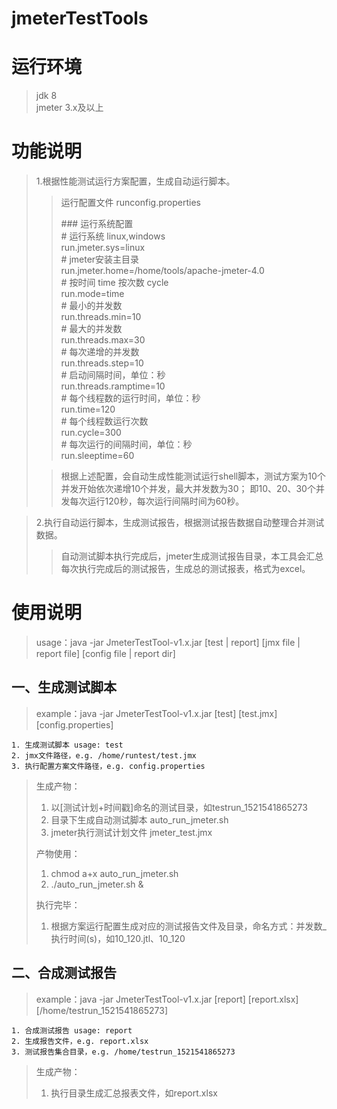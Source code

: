 # jmeterTestTools
# 运行环境
> jdk 8<br/>
> jmeter 3.x及以上

# 功能说明
>1.根据性能测试运行方案配置，生成自动运行脚本。<br/>
>>运行配置文件 runconfig.properties<br/>
>>
>>\### 运行系统配置<br/>
\# 运行系统 linux,windows<br/>
run.jmeter.sys=linux<br/>
\# jmeter安装主目录<br/>
run.jmeter.home=/home/tools/apache-jmeter-4.0<br/>
\# 按时间 time  按次数 cycle<br/>
run.mode=time<br/>
\# 最小的并发数<br/>
run.threads.min=10<br/>
\# 最大的并发数<br/>
run.threads.max=30<br/>
\# 每次递增的并发数<br/>
run.threads.step=10<br/>
\# 启动间隔时间，单位：秒<br/>
run.threads.ramptime=10<br/>
\# 每个线程数的运行时间，单位：秒<br/>
run.time=120<br/>
\# 每个线程数运行次数<br/>
run.cycle=300<br/>
\# 每次运行的间隔时间，单位：秒<br/>
run.sleeptime=60<br/>
>
>>根据上述配置，会自动生成性能测试运行shell脚本，测试方案为10个并发开始依次递增10个并发，最大并发数为30；
>>即10、20、30个并发每次运行120秒，每次运行间隔时间为60秒。
>>

>2.执行自动运行脚本，生成测试报告，根据测试报告数据自动整理合并测试数据。
>
>>自动测试脚本执行完成后，jmeter生成测试报告目录，本工具会汇总每次执行完成后的测试报告，生成总的测试报表，格式为excel。

# 使用说明
>usage：java -jar JmeterTestTool-v1.x.jar  [test | report]  [jmx file | report file]  [config file | report dir]

## 一、生成测试脚本
>example：java -jar JmeterTestTool-v1.x.jar [test] [test.jmx] [config.properties]    
>
	1. 生成测试脚本 usage: test
	2. jmx文件路径，e.g. /home/runtest/test.jmx
	3. 执行配置方案文件路径，e.g. config.properties
>
>生成产物：
>
>1. 以[测试计划+时间戳]命名的测试目录，如testrun_1521541865273<br/>
>2. 目录下生成自动测试脚本 auto\_run\_jmeter.sh<br/>
>3. jmeter执行测试计划文件 jmeter_test.jmx
>
>产物使用：
>
>1. chmod a+x auto\_run\_jmeter.sh<br/>
>2. ./auto\_run\_jmeter.sh &<br/>
>
>执行完毕：
>
>1. 根据方案运行配置生成对应的测试报告文件及目录，命名方式：并发数_执行时间(s)，如10\_120.jtl、10\_120


## 二、合成测试报告
>example：java -jar JmeterTestTool-v1.x.jar [report] [report.xlsx] [/home/testrun_1521541865273]<br/>
>
	1. 合成测试报告 usage: report
	2. 生成报告文件，e.g. report.xlsx
	3. 测试报告集合目录，e.g. /home/testrun_1521541865273
	
>生成产物：
>
>1. 执行目录生成汇总报表文件，如report.xlsx
